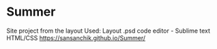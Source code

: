 # Summer
Site project from the layout 
Used: Layout .psd 
code editor - Sublime text
HTML/CSS
https://sansanchik.github.io/Summer/
